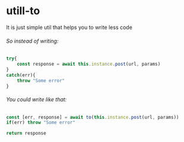 # utill-to

It is just simple util that helps you to write less code

###### So instead of writing:

```javascript
try{
    const response = await this.instance.post(url, params)
}
catch(err){
    throw "Some error"
} 
```
###### You could write like that:
```javascript 
const [err, response] = await to(this.instance.post(url, params))
if(err) throw "Some error"

return response
```
